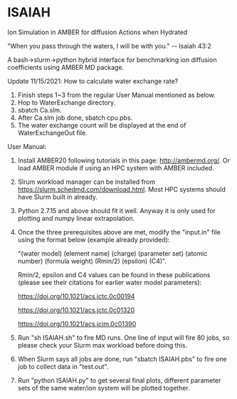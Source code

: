 # ISAIAH

Ion Simulation in AMBER for dIffusion Actions when Hydrated

"When you pass through the waters, I will be with you." -- Isaiah 43:2

A bash->slurm->python hybrid interface for benchmarking ion diffusion coefficients using AMBER MD package. 

Update 11/15/2021: How to calculate water exchange rate? 

1. Finish steps 1~3 from the regular User Manual mentioned as below. 
2. Hop to WaterExchange directory. 
3. sbatch Ca.slm.
4. After Ca.slm job done, sbatch cpu.pbs. 
5. The water exchange count will be displayed at the end of WaterExchangeOut file. 

User Manual: 

1. Install AMBER20 following tutorials in this page: http://ambermd.org/. Or load AMBER module if using an HPC system with AMBER included. 

2. Slrum workload manager can be installed from https://slurm.schedmd.com/download.html. Most HPC systems should have Slurm built in already. 

3. Python 2.7.15 and above should fit it well. Anyway it is only used for plotting and numpy linear extrapolation. 

4. Once the three prerequisites above are met, modify the "input.in" file using the format below (example already provided):
   
   "(water model) (element name) (charge) (parameter set) (atomic number) (formula weight) (Rmin/2) (epsilon) (C4)".
   
   Rmin/2, epsilon and C4 values can be found in these publications (please see their citations for earlier water model parameters): 
   
      https://doi.org/10.1021/acs.jctc.0c00194
      
      https://doi.org/10.1021/acs.jctc.0c01320
      
      https://doi.org/10.1021/acs.jcim.0c01390
      
5. Run "sh ISAIAH.sh" to fire MD runs. One line of input will fire 80 jobs, so please check your Slurm max workload before doing this. 

6. When Slurm says all jobs are done, run "sbatch ISAIAH.pbs" to fire one job to collect data in "test.out". 

7. Run "python ISAIAH.py" to get several final plots, different parameter sets of the same water/ion system will be plotted together. 
